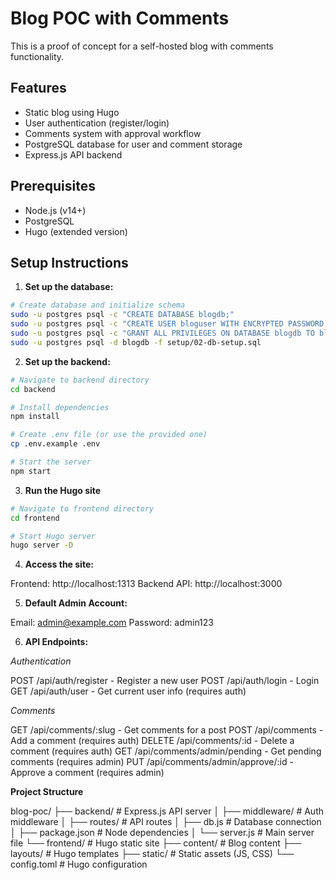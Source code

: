 # Blog POC with Comments

This is a proof of concept for a self-hosted blog with comments functionality.

## Features

- Static blog using Hugo
- User authentication (register/login)
- Comments system with approval workflow
- PostgreSQL database for user and comment storage
- Express.js API backend

## Prerequisites

- Node.js (v14+)
- PostgreSQL
- Hugo (extended version)

## Setup Instructions

1. **Set up the database:**

```bash
# Create database and initialize schema
sudo -u postgres psql -c "CREATE DATABASE blogdb;"
sudo -u postgres psql -c "CREATE USER bloguser WITH ENCRYPTED PASSWORD 'blogpass';"
sudo -u postgres psql -c "GRANT ALL PRIVILEGES ON DATABASE blogdb TO bloguser;"
sudo -u postgres psql -d blogdb -f setup/02-db-setup.sql
```

2. **Set up the backend:**

```bash
# Navigate to backend directory
cd backend

# Install dependencies
npm install

# Create .env file (or use the provided one)
cp .env.example .env

# Start the server
npm start
```

3. **Run the Hugo site**

```bash
# Navigate to frontend directory
cd frontend

# Start Hugo server
hugo server -D
```
4. **Access the site:**

Frontend: http://localhost:1313
Backend API: http://localhost:3000

5. **Default Admin Account:**

Email: admin@example.com
Password: admin123


6. **API Endpoints:**

*Authentication*

POST /api/auth/register - Register a new user
POST /api/auth/login - Login
GET /api/auth/user - Get current user info (requires auth)

*Comments*

GET /api/comments/:slug - Get comments for a post
POST /api/comments - Add a comment (requires auth)
DELETE /api/comments/:id - Delete a comment (requires auth)
GET /api/comments/admin/pending - Get pending comments (requires admin)
PUT /api/comments/admin/approve/:id - Approve a comment (requires admin)

**Project Structure**

blog-poc/
├── backend/             # Express.js API server
│   ├── middleware/      # Auth middleware
│   ├── routes/          # API routes
│   ├── db.js            # Database connection
│   ├── package.json     # Node dependencies
│   └── server.js        # Main server file
└── frontend/            # Hugo static site
    ├── content/         # Blog content
    ├── layouts/         # Hugo templates
    ├── static/          # Static assets (JS, CSS)
    └── config.toml      # Hugo configuration
